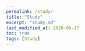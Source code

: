 ```yaml
---
permalink: /study/
title: "Study"
excerpt: "study.md"
last_modified_at: 2020-06-17
toc: true
tags: [Study]
---
```

